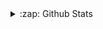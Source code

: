 <details>
    <summary>:zap: Github Stats</summary>
    <img align="center" alt="Github Stats" src="https://github-readme-stats-orcin-beta.vercel.app/api?username=Cobaltarrena&show_icons=true&count_private=true" />
    <img align="center" alt="Top languages" src="https://github-readme-stats-orcin-beta.vercel.app/api/top-langs/?username=Cobaltarrena&layout=compact&theme=dark" />
</details>
